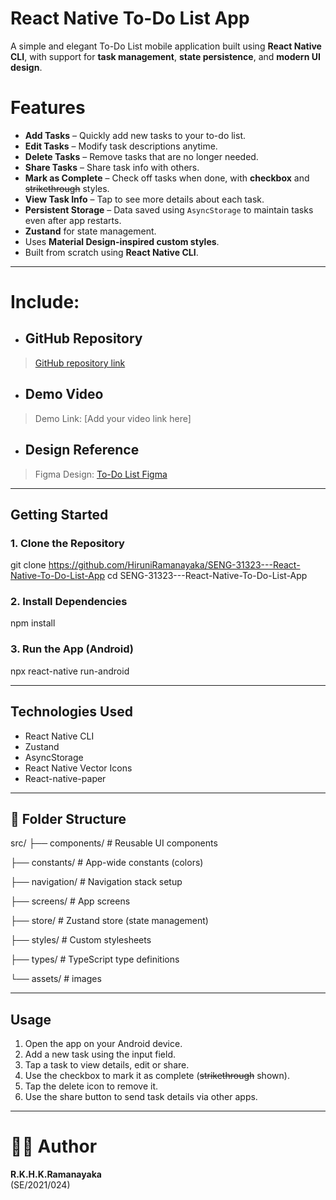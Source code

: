 # React Native To-Do List App

A simple and elegant To-Do List mobile application built using **React Native CLI**, with support for **task management**, **state persistence**, and **modern UI design**.

# Features
- **Add Tasks** – Quickly add new tasks to your to-do list.
- **Edit Tasks** – Modify task descriptions anytime.
- **Delete Tasks** – Remove tasks that are no longer needed.
- **Share Tasks** – Share task info with others.
- **Mark as Complete** – Check off tasks when done, with **checkbox** and ~~strikethrough~~ styles.
- **View Task Info** – Tap to see more details about each task.
- **Persistent Storage** – Data saved using `AsyncStorage` to maintain tasks even after app restarts.
- **Zustand** for state management.
- Uses **Material Design-inspired custom styles**.
- Built from scratch using **React Native CLI**.

---

# Include:
  - ## GitHub Repository
   > [GitHub repository link](https://github.com/HiruniRamanayaka/SENG-31323---React-Native-To-Do-List-App)

  - ## Demo Video
   > Demo Link: [Add your video link here]

  - ## Design Reference
   > Figma Design: [To-Do List Figma](https://www.figma.com/design/eFrMXIfBZ9bZrNkr9fdxC1/To-Do-List--Community----SE-2021-024?node-id=0-1&t=wFGBNllTx7MTgWqj-1)

---

## Getting Started

### 1. Clone the Repository
git clone https://github.com/HiruniRamanayaka/SENG-31323---React-Native-To-Do-List-App
cd SENG-31323---React-Native-To-Do-List-App

### 2. Install Dependencies
npm install

### 3.  Run the App (Android)
npx react-native run-android

---

## Technologies Used
- React Native CLI
- Zustand
- AsyncStorage
- React Native Vector Icons
- React-native-paper

---

## 📂 Folder Structure

src/
├── components/     # Reusable UI components

├── constants/      # App-wide constants (colors)

├── navigation/     # Navigation stack setup

├── screens/        # App screens 

├── store/          # Zustand store (state management)

├── styles/         # Custom stylesheets

├── types/          # TypeScript type definitions

└── assets/         # images

---

## Usage
1. Open the app on your Android device.
2. Add a new task using the input field.
3. Tap a task to view details, edit or share.
4. Use the checkbox to mark it as complete (~~strikethrough~~ shown).
5. Tap the delete icon to remove it.
6. Use the share button to send task details via other apps.

---

# 👩‍💻 Author
**R.K.H.K.Ramanayaka**  
(SE/2021/024)


